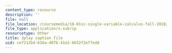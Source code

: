 ```yaml
---
content_type: resource
description: ''
file: null
file_location: /coursemedia/18-01sc-single-variable-calculus-fall-2010/ce7212bd610ad07b41e26652f2ef7edd_bo8SFHppXZk.srt
file_type: application/x-subrip
resourcetype: Other
title: 3play caption file
uid: ce7212bd-610a-d07b-41e2-6652f2ef7edd
---
```

